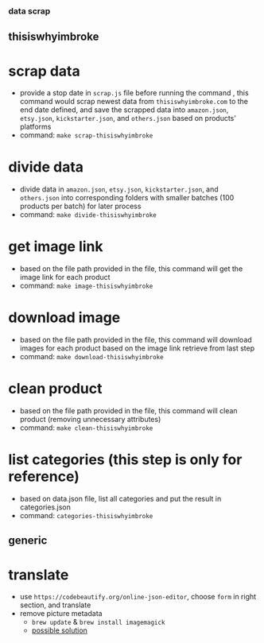 ### data scrap 

## thisiswhyimbroke

# scrap data
* provide a stop date in `scrap.js` file before running the command , this command would scrap newest data from `thisiswhyimbroke.com` to the end date defined, and save the scrapped data into `amazon.json`, `etsy.json`, `kickstarter.json`, and `others.json` based on products' platforms
* command: `make scrap-thisiswhyimbroke`

# divide data
* divide data in `amazon.json`, `etsy.json`, `kickstarter.json`, and `others.json` into corresponding folders with smaller batches (100 products per batch) for later process
* command: `make divide-thisiswhyimbroke`

# get image link
* based on the file path provided in the file, this command will get the image link for each product
* command: `make image-thisiswhyimbroke`

# download image
* based on the file path provided in the file, this command will download images for each product based on the image link retrieve from last step
* command: `make download-thisiswhyimbroke`

# clean product
* based on the file path provided in the file, this command will clean product (removing unnecessary attributes)
* command: `make clean-thisiswhyimbroke`

# list categories (this step is only for reference)
* based on data.json file, list all categories and put the result in categories.json
* command: `categories-thisiswhyimbroke`

## generic 

# translate
* use `https://codebeautify.org/online-json-editor`, choose `form` in right section, and translate
* remove picture metadata
    * `brew update` & `brew install imagemagick`
    * [possible solution](https://superuser.com/questions/335489/how-to-strip-exif-info-from-files-in-osx-with-batch-or-command-line)